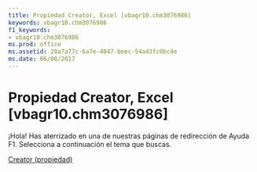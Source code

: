 ```yaml
---
title: Propiedad Creator, Excel [vbagr10.chm3076986]
keywords: vbagr10.chm3076986
f1_keywords:
- vbagr10.chm3076986
ms.prod: office
ms.assetid: 28a7a77c-6a7e-4847-beec-54a43fc0bc4e
ms.date: 06/08/2017
---
```





# Propiedad Creator, Excel [vbagr10.chm3076986]

¡Hola! Has aterrizado en una de nuestras páginas de redirección de Ayuda F1. Selecciona a continuación el tema que buscas.


 [Creator (propiedad)](http://msdn.microsoft.com/library/creator-property%28Office.15%29.aspx)


